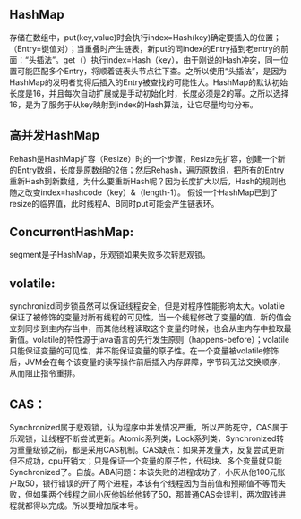 ## HashMap<br>
存储在数组中，put(key,value)时会执行index=Hash(key)确定要插入的位置；（Entry=键值对）；当重叠时产生链表，新put的同index的Entry插到老entry的前面：“头插法”。get（）执行index=Hash（key），由于刚说的Hash冲突，同一位置可能匹配多个Entry，将顺着链表头节点往下查。之所以使用“头插法”，是因为HashMap的发明者觉得后插入的Entry被查找的可能性大。HashMap的默认初始长度是16，并且每次自动扩展或是手动初始化时，长度必须是2的幂。之所以选择16，是为了服务于从key映射到index的Hash算法，让它尽量均匀分布。<br>
## 高并发HashMap<br>
Rehash是HashMap扩容（Resize）时的一个步骤，Resize先扩容，创建一个新的Entry数组，长度是原数组的2倍；然后Rehash，遍历原数组，把所有的Entry重新Hash到新数组，为什么要重新Hash呢？因为长度扩大以后，Hash的规则也随之改变index=hashcode（key）&（length-1）。
假设一个HashMap已到了resize的临界值，此时线程A、B同时put可能会产生链表环。<br>
## ConcurrentHashMap:<br>
segment是子HashMap，乐观锁如果失败多次转悲观锁。<br>
## volatile:<br>
synchronizd同步锁虽然可以保证线程安全，但是对程序性能影响太大。volatile保证了被修饰的变量对所有线程的可见性，当一个线程修改了变量的值，新的值会立刻同步到主内存当中，而其他线程读取这个变量的时候，也会从主内存中拉取最新值。volatile的特性源于java语言的先行发生原则（happens-before）；volatile只能保证变量的可见性，并不能保证变量的原子性。在一个变量被volatile修饰后，JVM会在每个该变量的读写操作前后插入内存屏障，字节码无法交换顺序，从而阻止指令重排。<br>
## CAS：<br>
Synchronized属于悲观锁，认为程序中并发情况严重，所以严防死守，CAS属于乐观锁，让线程不断尝试更新。Atomic系列类，Lock系列类，Synchronized转为重量级锁之前，都是采用CAS机制。CAS缺点：如果并发量大，反复尝试更新但不成功，cpu开销大；只是保证一个变量的原子性，代码块、多个变量就只能Synchronized了。自旋。ABA问题：本该失败的进程成功了，小灰从他100元账户取50，银行错误的开了两个进程，本该有个线程因为当前值和预期值不等而失败，但如果两个线程之间小灰他妈给他转了50，那普通CAS会误判，两次取钱进程就都得以完成。所以要增加版本号。<br>
